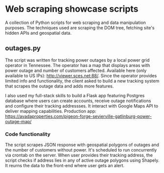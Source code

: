# Web scraping showcase scripts
A collection of Python scripts for web scraping and data manipulation purposes. The techniques used are scraping the DOM tree, fetching site's hidden APIs and geospatial data.

## outages.py
The script was written for tracking power outages by a local power grid operator in Tennessee. The operator has a map that displays areas with power outage and number of customers affected. Available here (only available to US IPs): http://viewer.sces.net:88/. Since the operator provides limited info and functionality, the client asked to build a new tracking system that scrapes the outage data and adds more features. 

I also used my full-stack skills to build a Flask app featuring Postgres database where users can create accounts, receive outage notifications and configure their tracking addressses. It interact with Google Maps API to deliver mapping capabilities. Production app: https://avadaproperties.com/pigeon-forge-sevierville-gatlinburg-power-outage-map/

### Code functionality
The script scrapes JSON response with geospatial polygons of outages and the number of customers without power. It's scheduled to run concurrently via crontab on the server. When user provides their tracking address, the script checks if address lies in any of active outage polygons using Shapely. It reurns the data to the front-end where user gets an alert.

